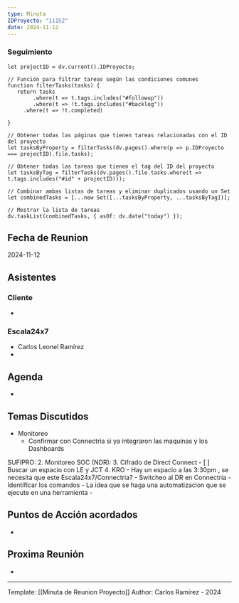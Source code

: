```yaml
---
type: Minuta
IDProyecto: "11152"
date: 2024-11-12
---
```



### Seguimiento

```dataviewjs
let projectID = dv.current().IDProyecto;

// Función para filtrar tareas según las condiciones comunes
function filterTasks(tasks) {
   return tasks
        .where(t => t.tags.includes("#followup"))
        .where(t => !t.tags.includes("#backlog"))
     .where(t => !t.completed)
        
}

// Obtener todas las páginas que tienen tareas relacionadas con el ID del proyecto
let tasksByProperty = filterTasks(dv.pages().where(p => p.IDProyecto === projectID).file.tasks);

// Obtener todas las tareas que tienen el tag del ID del proyecto
let tasksByTag = filterTasks(dv.pages().file.tasks.where(t => t.tags.includes("#id" + projectID)));

// Combinar ambas listas de tareas y eliminar duplicados usando un Set
let combinedTasks = [...new Set([...tasksByProperty, ...tasksByTag])];

// Mostrar la lista de tareas
dv.taskList(combinedTasks, { asOf: dv.date("today") });
 ```
## Fecha de Reunion
2024-11-12

## Asistentes

### Cliente
* 
### Escala24x7
- Carlos Leonel Ramírez
-  

## Agenda
* 
## Temas Discutidos
*  Monitoreo
	* Confirmar con Connectria si ya integraron  las maquinas y los Dashboards


SUFIPRO:
2. Monitoreo SOC (NDR): 
3. Cifrado de Direct Connect
	- [ ] Buscar un espacio con LE y JCT
4. KRO
	- Hay un espacio a las 3:30pm , se necesita que este Escala24x7/Connectria?
	- Switcheo al DR en Connectria
		- Identificar los comandos
		- La idea que se haga una automatizacion que se ejecute en una herramienta
	- 

## Puntos de Acción acordados
- 

## Proxima Reunión
*   

---
Template: [[Minuta de Reunion Proyecto]]
Author: Carlos Ramírez - 2024
